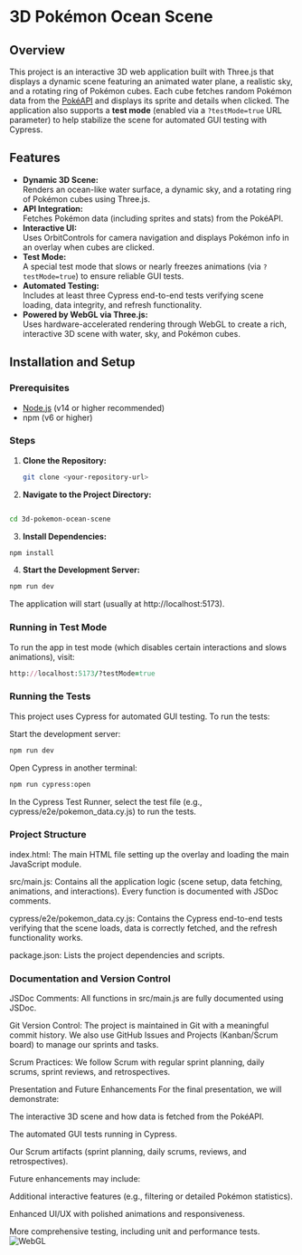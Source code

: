 # 3D Pokémon Ocean Scene

## Overview
This project is an interactive 3D web application built with Three.js that displays a dynamic scene featuring an animated water plane, a realistic sky, and a rotating ring of Pokémon cubes. Each cube fetches random Pokémon data from the [PokéAPI](https://pokeapi.co/) and displays its sprite and details when clicked. The application also supports a **test mode** (enabled via a `?testMode=true` URL parameter) to help stabilize the scene for automated GUI testing with Cypress.


## Features
- **Dynamic 3D Scene:**  
  Renders an ocean-like water surface, a dynamic sky, and a rotating ring of Pokémon cubes using Three.js.
- **API Integration:**  
  Fetches Pokémon data (including sprites and stats) from the PokéAPI.
- **Interactive UI:**  
  Uses OrbitControls for camera navigation and displays Pokémon info in an overlay when cubes are clicked.
- **Test Mode:**  
  A special test mode that slows or nearly freezes animations (via `?testMode=true`) to ensure reliable GUI tests.
- **Automated Testing:**  
  Includes at least three Cypress end-to-end tests verifying scene loading, data integrity, and refresh functionality.
- **Powered by WebGL via Three.js:**  
  Uses hardware-accelerated rendering through WebGL to create a rich, interactive 3D scene with water, sky, and Pokémon cubes.

## Installation and Setup

### Prerequisites
- [Node.js](https://nodejs.org/) (v14 or higher recommended)
- npm (v6 or higher)

### Steps
1. **Clone the Repository:**
   ```bash
   git clone <your-repository-url>

2. **Navigate to the Project Directory:**

```bash

cd 3d-pokemon-ocean-scene
```
3. **Install Dependencies:**

```bash
npm install
```
4. **Start the Development Server:**

```bash
npm run dev
```
The application will start (usually at http://localhost:5173).

### Running in Test Mode
To run the app in test mode (which disables certain interactions and slows animations), visit:
```ruby
http://localhost:5173/?testMode=true
```

### Running the Tests
This project uses Cypress for automated GUI testing. To run the tests:

Start the development server:

```bash
npm run dev
```
Open Cypress in another terminal:

```bash
npm run cypress:open
```
In the Cypress Test Runner, select the test file (e.g., cypress/e2e/pokemon_data.cy.js) to run the tests.

### Project Structure
index.html:
The main HTML file setting up the overlay and loading the main JavaScript module.

src/main.js:
Contains all the application logic (scene setup, data fetching, animations, and interactions). Every function is documented with JSDoc comments.

cypress/e2e/pokemon_data.cy.js:
Contains the Cypress end-to-end tests verifying that the scene loads, data is correctly fetched, and the refresh functionality works.

package.json:
Lists the project dependencies and scripts.

### Documentation and Version Control
JSDoc Comments:
All functions in src/main.js are fully documented using JSDoc.

Git Version Control:
The project is maintained in Git with a meaningful commit history. We also use GitHub Issues and Projects (Kanban/Scrum board) to manage our sprints and tasks.

Scrum Practices:
We follow Scrum with regular sprint planning, daily scrums, sprint reviews, and retrospectives.

Presentation and Future Enhancements
For the final presentation, we will demonstrate:

The interactive 3D scene and how data is fetched from the PokéAPI.

The automated GUI tests running in Cypress.

Our Scrum artifacts (sprint planning, daily scrums, reviews, and retrospectives).

Future enhancements may include:

Additional interactive features (e.g., filtering or detailed Pokémon statistics).

Enhanced UI/UX with polished animations and responsiveness.

More comprehensive testing, including unit and performance tests.
![WebGL](https://img.shields.io/badge/WebGL-Enabled-green?logo=webgl)

